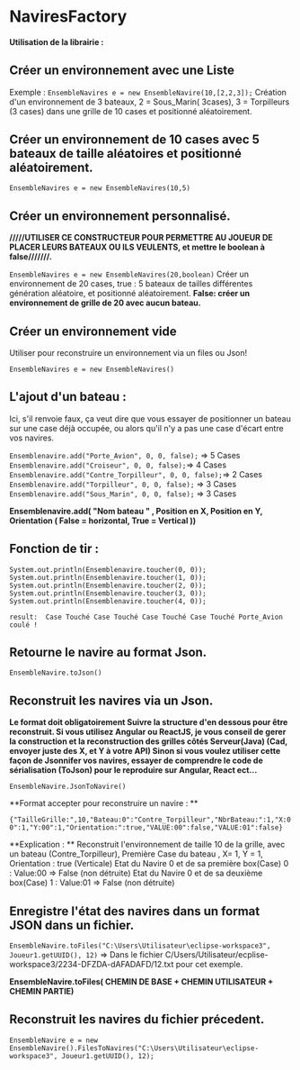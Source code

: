 # NaviresFactory


#### Utilisation de la librairie :

## Créer un environnement avec une Liste
Exemple :
`EnsembleNavires e = new EnsembleNavire(10,[2,2,3]);` 
Création d'un environnement de 3 bateaux, 2 = Sous_Marin( 3cases), 3 = Torpilleurs (3 cases) dans une grille de 10 cases  et positionné aléatoirement.

## Créer un environnement  de 10 cases avec 5 bateaux de taille aléatoires et positionné aléatoirement.
`EnsembleNavires e = new EnsembleNavires(10,5)` 

## Créer un environnement personnalisé.
**/////UTILISER CE CONSTRUCTEUR POUR PERMETTRE AU JOUEUR DE PLACER LEURS BATEAUX OU ILS VEULENTS, et mettre le boolean à false///////.**

`EnsembleNavires e = new EnsembleNavires(20,boolean)` 
Créer un environnement de 20 cases, true : 5 bateaux de tailles différentes génération aléatoire, et positionné aléatoirement.
**False: créer un environnement de grille de 20 avec aucun bateau.**

## Créer un environnement vide
Utiliser pour reconstruire un environnement via un files ou Json! 

`EnsembleNavires e = new EnsembleNavires()` 


## L'ajout d'un bateau : 
Ici, s'il renvoie faux, ça veut dire que vous essayer de positionner un bateau sur une case déjà occupée, ou alors qu'il n'y a pas une case d'écart entre vos navires.

`Ensemblenavire.add("Porte_Avion", 0, 0, false);` => 5 Cases
`Ensemblenavire.add("Croiseur", 0, 0, false);`=> 4 Cases
`Ensemblenavire.add("Contre_Torpilleur", 0, 0, false);`=> 2 Cases
`Ensemblenavire.add("Torpilleur", 0, 0, false);` => 3 Cases
`Ensemblenavire.add("Sous_Marin", 0, 0, false);` => 3 Cases
	
**Ensemblenavire.add( "Nom bateau " , Position en X, Position en Y, Orientation ( False = horizontal, True = Vertical ))**
		
## Fonction de tir : 

`System.out.println(Ensemblenavire.toucher(0, 0)); `
`System.out.println(Ensemblenavire.toucher(1, 0)); `
`System.out.println(Ensemblenavire.toucher(2, 0)); `
`System.out.println(Ensemblenavire.toucher(3, 0)); `
`System.out.println(Ensemblenavire.toucher(4, 0)); `
    
`result: 
Case Touché
Case Touché
Case Touché
Case Touché
Porte_Avion coulé !
`

## Retourne le navire au format Json.
`EnsembleNavire.toJson()` 


##  Reconstruit les navires via un Json.
**Le format doit obligatoirement Suivre la structure d'en dessous pour être reconstruit.
Si vous utilisez Angular ou ReactJS, je vous conseil de gerer la construction et la reconstruction des grilles côtés Serveur(Java) (Cad, envoyer juste des X, et Y à votre API)
Sinon si vous voulez utiliser cette façon de Jsonnifer vos navires, essayer de comprendre le code de sérialisation (ToJson) pour le reproduire sur Angular, React ect...**

`EnsembleNavire.JsonToNavire()`

**Format accepter pour reconstruire un navire : **

`{"TailleGrille:",10,"Bateau:0":"Contre_Torpilleur","NbrBateau:":1,"X:00":1,"Y:00":1,"Orientation:":true,"VALUE:00":false,"VALUE:01":false}`

**Explication : **
Reconstruit l'environnement de taille 10 de la grille, avec un bateau (Contre_Torpilleur), Première Case du bateau , X= 1, Y = 1, Orientation : true (Verticale)
Etat du Navire 0 et de sa première box(Case) 0 : Value:00 => False (non détruite)
Etat du Navire 0 et de sa deuxième box(Case) 1 :  Value:01 => False (non détruite)


## Enregistre l'état des navires dans un format JSON dans un fichier. 
`EnsembleNavire.toFiles("C:\Users\Utilisateur\eclipse-workspace3", Joueur1.getUUID(), 12)` => 
Dans le fichier C/Users/Utilisateur/ecplise-workspace3/2234-DFZDA-dAFADAFD/12.txt pour cet exemple.

**EnsembleNavire.toFiles( CHEMIN DE BASE + CHEMIN UTILISATEUR + CHEMIN PARTIE)**

## Reconstruit les navires du fichier précedent.
`EnsembleNavire e = new EnsembleNavire().FilesToNavires("C:\Users\Utilisateur\eclipse-workspace3", Joueur1.getUUID(), 12);` 
